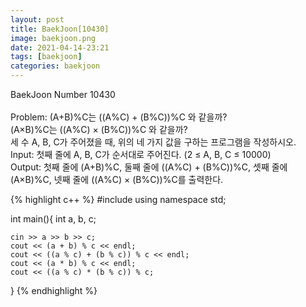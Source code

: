 ```yaml
---
layout: post
title: BaekJoon[10430]
image: baekjoon.png
date: 2021-04-14-23:21
tags: [baekjoon]
categories: baekjoon
---
```


BaekJoon Number 10430<br><br>
Problem: (A+B)%C는 ((A%C) + (B%C))%C 와 같을까?<br>
		 (A×B)%C는 ((A%C) × (B%C))%C 와 같을까?<br>
		 세 수 A, B, C가 주어졌을 때, 위의 네 가지 값을 구하는 프로그램을 작성하시오.<br>
Input: 첫째 줄에 A, B, C가 순서대로 주어진다. (2 ≤ A, B, C ≤ 10000)<br>
Output: 첫째 줄에 (A+B)%C, 둘째 줄에 ((A%C) + (B%C))%C, 셋째 줄에 (A×B)%C, 넷째 줄에 ((A%C) × (B%C))%C를 출력한다.

{% highlight c++ %}
#include <iostream>
using namespace std;

int main(){
	int a, b, c;

	cin >> a >> b >> c;
	cout << (a + b) % c << endl;
	cout << ((a % c) + (b % c)) % c << endl;
	cout << (a * b) % c << endl;
	cout << ((a % c) * (b % c)) % c;
}
{% endhighlight %}